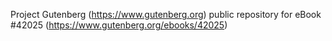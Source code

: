 Project Gutenberg (https://www.gutenberg.org) public repository for eBook #42025 (https://www.gutenberg.org/ebooks/42025)

